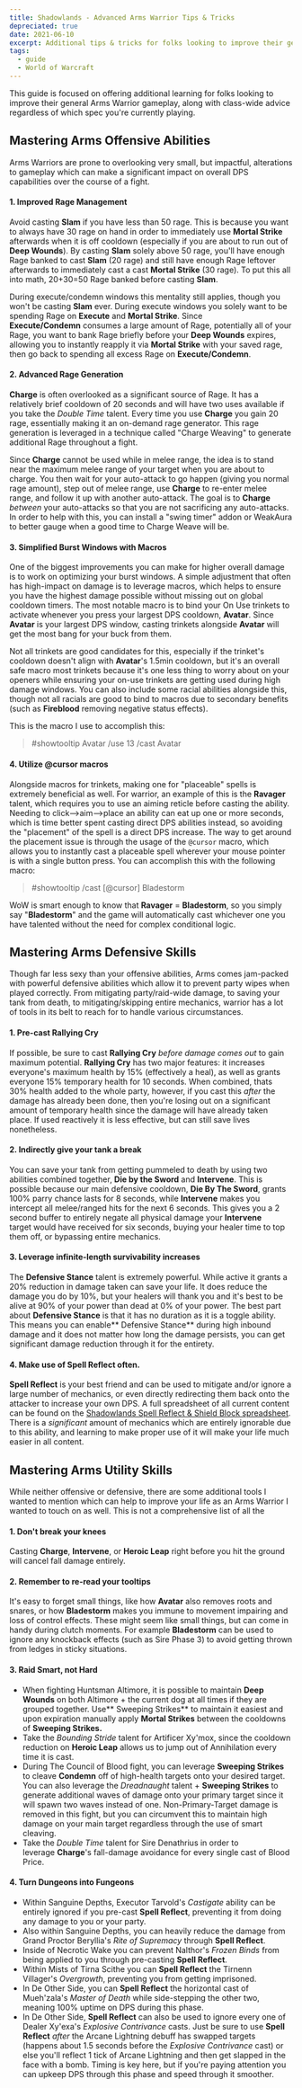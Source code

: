 ```yaml
---
title: Shadowlands - Advanced Arms Warrior Tips & Tricks
depreciated: true
date: 2021-06-10
excerpt: Additional tips & tricks for folks looking to improve their general Arms Warrior gameplay, along with class-wide advice regardless of which spec you're currently playing.
tags:
  - guide
  - World of Warcraft
---
```


This guide is focused on offering additional learning for folks looking to improve their general Arms Warrior gameplay, along with class-wide advice regardless of which spec you're currently playing.

## Mastering Arms Offensive Abilities
Arms Warriors are prone to overlooking very small, but impactful, alterations to gameplay which can make a significant impact on overall DPS capabilities over the course of a fight.

#### 1. Improved Rage Management
Avoid casting **Slam** if you have less than 50 rage. This is because you want to always have 30 rage on hand in order to immediately use **Mortal Strike** afterwards when it is off cooldown (especially if you are about to run out of **Deep Wounds**). By casting **Slam** solely above 50 rage, you'll have enough Rage banked to cast **Slam** (20 rage) and still have enough Rage leftover afterwards to immediately cast a cast **Mortal Strike** (30 rage). To put this all into math, 20+30=50 Rage banked before casting **Slam**.

During execute/condemn windows this mentality still applies, though you won't be casting **Slam** ever. During execute windows you solely want to be spending Rage on **Execute** and **Mortal Strike**. Since **Execute/Condemn** consumes a large amount of Rage, potentially all of your Rage, you want to bank Rage briefly before your **Deep Wounds** expires, allowing you to instantly reapply it via **Mortal Strike** with your saved rage, then go back to spending all excess Rage on **Execute/Condemn**.

#### 2. Advanced Rage Generation
**Charge** is often overlooked as a significant source of Rage. It has a relatively brief cooldown of 20 seconds and will have two uses available if you take the *Double Time* talent. Every time you use **Charge** you gain 20 rage, essentially making it an on-demand rage generator. This rage generation is leveraged in a technique called "Charge Weaving" to generate additional Rage throughout a fight.

Since **Charge** cannot be used while in melee range, the idea is to stand near the maximum melee range of your target when you are about to charge. You then wait for your auto-attack to go happen (giving you normal rage amount), step out of melee range, use **Charge** to re-enter melee range, and follow it up with another auto-attack. The goal is to **Charge** *between* your auto-attacks so that you are not sacrificing any auto-attacks. In order to help with this, you can install a "swing timer" addon or WeakAura to better gauge when a good time to Charge Weave will be.

#### 3. Simplified Burst Windows with Macros
One of the biggest improvements you can make for higher overall damage is to work on optimizing your burst windows. A simple adjustment that often has high-impact on damage is to leverage macros, which helps to ensure you have the highest damage possible without missing out on global cooldown timers. The most notable macro is to bind your On Use trinkets to activate whenever you press your largest DPS cooldown, **Avatar**. Since **Avatar** is your largest DPS window, casting trinkets alongside **Avatar** will get the most bang for your buck from them.

Not all trinkets are good candidates for this, especially if the trinket's cooldown doesn't align with **Avatar**'s 1.5min cooldown, but it's an overall safe macro most trinkets because it's one less thing to worry about on your openers while ensuring your on-use trinkets are getting used during high damage windows. You can also include some racial abilities alongside this, though not all racials are good to bind to macros due to secondary benefits (such as **Fireblood** removing negative status effects).

This is the macro I use to accomplish this:
> #showtooltip Avatar
> /use 13
> /cast Avatar

#### 4. Utilize @cursor macros
Alongside macros for trinkets, making one for "placeable" spells is extremely beneficial as well. For warrior, an example of this is the **Ravager** talent, which requires you to use an aiming reticle before casting the ability. Needing to click--&gt;aim--&gt;place an ability can eat up one or more seconds, which is time better spent casting direct DPS abilities instead, so avoiding the "placement" of the spell is a direct DPS increase. The way to get around the placement issue is through the usage of the <code>@cursor</code> macro, which allows you to instantly cast a placeable spell wherever your mouse pointer is with a single button press. You can accomplish this with the following macro:

> #showtooltip
> /cast [@cursor] Bladestorm

WoW is smart enough to know that **Ravager** = **Bladestorm**, so you simply say "**Bladestorm**" and the game will automatically cast whichever one you have talented without the need for complex conditional logic.

## Mastering Arms Defensive Skills
Though far less sexy than your offensive abilities, Arms comes jam-packed with powerful defensive abilities which allow it to prevent party wipes when played correctly. From mitigating party/raid-wide damage, to saving your tank from death, to mitigating/skipping entire mechanics, warrior has a lot of tools in its belt to reach for to handle various circumstances.

#### 1. Pre-cast Rallying Cry
If possible, be sure to cast **Rallying Cry** *before damage comes out* to gain maximum potential. **Rallying Cry** has two major features: it increases everyone's maximum health by 15% (effectively a heal), as well as grants everyone 15% temporary health for 10 seconds. When combined, thats  30% health added to the whole party, however, if you cast this *after* the damage has already been done, then you're losing out on a significant amount of temporary health since the damage will have already taken place. If used reactively it is less effective, but can still save lives nonetheless.

#### 2. Indirectly give your tank a break
You can save your tank from getting pummeled to death by using two abilities combined together, **Die by the Sword** and **Intervene**. This is possible because our main defensive cooldown, **Die By The Sword**, grants 100% parry chance lasts for 8 seconds, while **Intervene** makes you intercept all melee/ranged hits for the next 6 seconds. This gives you a 2 second buffer to entirely negate all physical damage your **Intervene** target would have received for six seconds, buying your healer time to top them off, or bypassing entire mechanics.

#### 3. Leverage infinite-length survivability increases
The **Defensive Stance** talent is extremely powerful. While active it grants a 20% reduction in damage taken can save your life. It does reduce the damage you do by 10%, but your healers will thank you and it's best to be alive at 90% of your power than dead at 0% of your power. The best part about **Defensive Stance** is that it has no duration as it is a toggle ability. This means you can enable** Defensive Stance** during high inbound damage and it does not matter how long the damage persists, you can get significant damage reduction through it for the entirety.

#### 4. Make use of Spell Reflect often.
**Spell Reflect** is your best friend and can be used to mitigate and/or ignore a large number of mechanics, or even directly redirecting them back onto the attacker to increase your own DPS. A full spreadsheet of all current content can be found on the [Shadowlands Spell Reflect &amp; Shield Block spreadsheet](https://docs.google.com/spreadsheets/d/e/2PACX-1vQgrszRE22Brb0f5k761vUXVe7MD1-qHThpalxzn0zWFRdQqrh0hM5LcQNoa-lLz4781S5rH2e9tRXG/pubhtml). There is a *significant* amount of mechanics which are entirely ignorable due to this ability, and learning to make proper use of it will make your life much easier in all content.

## Mastering Arms Utility Skills
While neither offensive or defensive, there are some additional tools I wanted to mention which can help to improve your life as an Arms Warrior I wanted to touch on as well. This is not a comprehensive list of all the

#### 1. Don't break your knees
Casting **Charge**, **Intervene**, or **Heroic Leap** right before you hit the ground will cancel fall damage entirely.

#### 2. Remember to re-read your tooltips
It's easy to forget small things, like how **Avatar** also removes roots and snares, or how **Bladestorm** makes you immune to movement impairing and loss of control effects. These might seem like small things, but can come in handy during clutch moments. For example **Bladestorm** can be used to ignore any knockback effects (such as Sire Phase 3) to avoid getting thrown from ledges in sticky situations.

#### 3. Raid Smart, not Hard
- When fighting Huntsman Altimore, it is possible to maintain **Deep Wounds** on both Altimore + the current dog at all times if they are grouped together. Use** Sweeping Strikes** to maintain it easiest and upon expiration manually apply **Mortal Strikes** between the cooldowns of **Sweeping Strikes.**
- Take the *Bounding Stride* talent for Artificer Xy'mox, since the cooldown reduction on **Heroic Leap** allows us to jump out of Annihilation every time it is cast.
- During The Council of Blood fight, you can leverage **Sweeping Strikes** to cleave **Condemn** off of high-health targets onto your desired target. You can also leverage the *Dreadnaught* talent + **Sweeping Strikes** to generate additional waves of damage onto your primary target since it will spawn two waves instead of one. Non-Primary-Target damage is removed in this fight, but you can circumvent this to maintain high damage on your main target regardless through the use of smart cleaving.
- Take the *Double Time* talent for Sire Denathrius in order to leverage **Charge**'s fall-damage avoidance for every single cast of Blood Price.

#### 4. Turn Dungeons into Fungeons
- Within Sanguine Depths, Executor Tarvold's *Castigate* ability can be entirely ignored if you pre-cast **Spell Reflect**, preventing it from doing any damage to you or your party.
- Also within Sanguine Depths, you can heavily reduce the damage from Grand Proctor Beryllia's *Rite of* *Supremacy* through **Spell Reflect**.
- Inside of Necrotic Wake you can prevent Nalthor's *Frozen Binds* from being applied to you through pre-casting **Spell Reflect**.
- Within Mists of Tirna Scithe you can **Spell Reflect** the Tirnenn Villager's *Overgrowth*, preventing you from getting imprisoned.
- In De Other Side, you can **Spell Reflect** the horizontal cast of Mueh'zala's *Master of Death* while side-stepping the other two, meaning 100% uptime on DPS during this phase.
- In De Other Side, **Spell Reflect** can also be used to ignore every one of Dealer Xy'exa's *Explosive Contrivance* casts. Just be sure to use **Spell Reflect** *after* the Arcane Lightning debuff has swapped targets (happens about 1.5 seconds before the *Explosive Contrivance* cast) or else you'll reflect 1 tick of Arcane Lightning and then get slapped in the face with a bomb. Timing is key here, but if you're paying attention you can upkeep DPS through this phase and speed through it smoother.